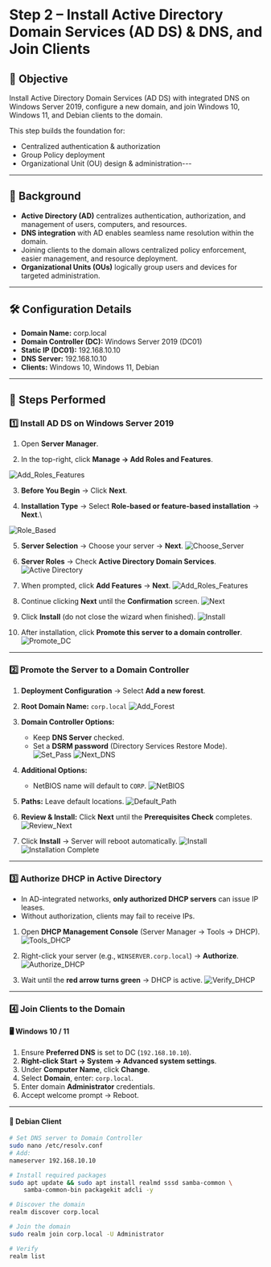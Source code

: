 # Step 2 – Install Active Directory Domain Services (AD DS) & DNS, and Join Clients

## 📌 Objective
Install Active Directory Domain Services (AD DS) with integrated DNS on Windows Server 2019, configure a new domain, and join Windows 10, Windows 11, and Debian clients to the domain.

This step builds the foundation for:
- Centralized authentication & authorization  
- Group Policy deployment  
- Organizational Unit (OU) design & administration---

---

## 🔹 Background
- **Active Directory (AD)** centralizes authentication, authorization, and management of users, computers, and resources.
- **DNS integration** with AD enables seamless name resolution within the domain.
- Joining clients to the domain allows centralized policy enforcement, easier management, and resource deployment.
- **Organizational Units (OUs)** logically group users and devices for targeted administration.

---

## 🛠️ Configuration Details
- **Domain Name:** corp.local  
- **Domain Controller (DC):** Windows Server 2019 (DC01)  
- **Static IP (DC01):** 192.168.10.10  
- **DNS Server:** 192.168.10.10  
- **Clients:** Windows 10, Windows 11, Debian  

---

## 🔹 Steps Performed

### 1️⃣ Install AD DS on Windows Server 2019
1. Open **Server Manager**.
  
2. In the top-right, click **Manage → Add Roles and Features**.

![Add_Roles_Features](images/1_Add_Roles.png)




3. **Before You Begin** → Click **Next**.
  
4. **Installation Type** → Select **Role-based or feature-based installation** → **Next**.\

![Role_Based](images/2_Role_Based.png)

5. **Server Selection** → Choose your server → **Next**.
![Choose_Server](images/3_Choose_Server.png)

6. **Server Roles** → Check **Active Directory Domain Services**.
![Active Directory](images/4_ActiveDirectory.png)

7. When prompted, click **Add Features** → **Next**.
![Add_Roles_Features](images/5_Add_Features.png)

8. Continue clicking **Next** until the **Confirmation** screen.
![Next](images/6_Next.png)
9. Click **Install** (do not close the wizard when finished).
![Install](images/7_Install.png)

10. After installation, click **Promote this server to a domain controller**.
![Promote_DC](images/8_Promote_DC.png)

---

### 2️⃣ Promote the Server to a Domain Controller
1. **Deployment Configuration** → Select **Add a new forest**.
2. **Root Domain Name:** `corp.local`
![Add_Forest](images/9_Add_Forest.png)

3. **Domain Controller Options:**
   - Keep **DNS Server** checked.
   - Set a **DSRM password** (Directory Services Restore Mode).
![Set_Pass](images/10_Set_Password.png)
![Next_DNS](images/11_Next_DNS.png)

4. **Additional Options:**
   - NetBIOS name will default to `CORP`.
![NetBIOS](images/12_NetBIOS.png)

5. **Paths:** Leave default locations.
![Default_Path](images/13_Default_Paths.png)

6. **Review & Install:** Click **Next** until the **Prerequisites Check** completes.
![Review_Next](images/14_Review_Next.png)

7. Click **Install** → Server will reboot automatically.
![Install](images/15_Install.png)
![Installation Complete](images/16_Installation_Complete.png)

---
### 3️⃣ Authorize DHCP in Active Directory
- In AD-integrated networks, **only authorized DHCP servers** can issue IP leases.  
- Without authorization, clients may fail to receive IPs.

1. Open **DHCP Management Console** (Server Manager → Tools → DHCP).  
![Tools_DHCP](images/17_Tools_DHCP.png)

2. Right-click your server (e.g., `WINSERVER.corp.local`) → **Authorize**.  
![Authorize_DHCP](images/18_Authorize_DHCP.png)

3. Wait until the **red arrow turns green** → DHCP is active.
![Verify_DHCP](images/19_Verify_DHCP.png)

---

### 4️⃣ Join Clients to the Domain

#### 🖥️ Windows 10 / 11
1. Ensure **Preferred DNS** is set to DC (`192.168.10.10`).  
2. **Right-click Start → System → Advanced system settings**.  
3. Under **Computer Name**, click **Change**.  
4. Select **Domain**, enter: `corp.local`.  
5. Enter domain **Administrator** credentials.  
6. Accept welcome prompt → Reboot.  

---

#### 🐧 Debian Client
```bash
# Set DNS server to Domain Controller
sudo nano /etc/resolv.conf
# Add:
nameserver 192.168.10.10

# Install required packages
sudo apt update && sudo apt install realmd sssd samba-common \
    samba-common-bin packagekit adcli -y

# Discover the domain
realm discover corp.local

# Join the domain
sudo realm join corp.local -U Administrator

# Verify
realm list










